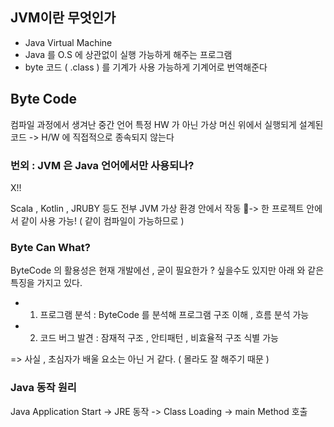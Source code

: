 ## JVM이란 무엇인가

- Java Virtual Machine
- Java 를 O.S 에 상관없이 실행 가능하게 해주는 프로그램
- byte 코드 ( .class ) 를 기계가 사용 가능하게 기계어로 번역해준다


## Byte Code

컴파일 과정에서 생겨난 중간 언어
특정 HW 가 아닌 가상 머신 위에서 실행되게 설계된 코드
-> H/W 에 직접적으로 종속되지 않는다

### 번외 : JVM 은 Java 언어에서만 사용되나?

X!!

Scala , Kotlin , JRUBY 등도 전부 JVM 가상 환경 안에서 작동
-> 한 프로젝트 안에서 같이 사용 가능! ( 같이 컴파일이 가능하므로 )

### Byte Can What?

ByteCode 의 활용성은 현재 개발에선 , 굳이 필요한가 ? 싶을수도 있지만 아래 와 같은 특징을 가지고 있다.

- 1. 프로그램 분석 : ByteCode 를 분석해 프로그램 구조 이해 , 흐름 분석 가능
- 2. 코드 버그 발견 : 잠재적 구조 , 안티패턴 , 비효율적 구조 식별 가능

=> 사실 , 초심자가 배울 요소는 아닌 거 같다. ( 몰라도 잘 해주기 때문 )
### Java 동작 원리

Java Application Start -> JRE 동작 -> Class Loading -> main Method 호출